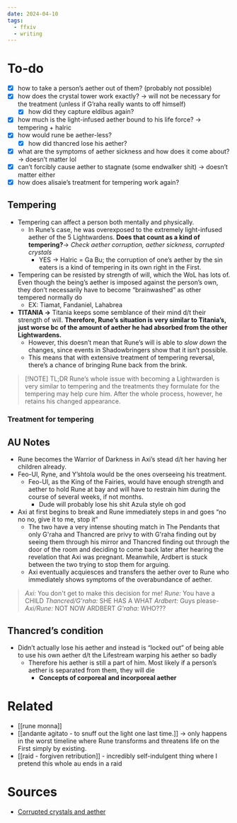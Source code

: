 ```yaml
---
date: 2024-04-10
tags:
  - ffxiv
  - writing
---
```


# To-do
- [x] how to take a person’s aether out of them? (probably not possible)
- [x] how does the crystal tower work exactly? → will not be necessary for the treatment (unless if G’raha really wants to off himself)
	- [x] how did they capture eldibus again?
- [x] how much is the light-infused aether bound to his life force? → tempering + halric
- [x] how would rune be aether-less?
	- [x] how did thancred lose his aether?
- [x] what are the symptoms of aether sickness and how does it come about? → doesn’t matter lol
- [x] can’t forcibly cause aether to stagnate (some endwalker shit) → doesn’t matter either
- [x] how does alisaie’s treatment for tempering work again?

## Tempering
- Tempering can affect a person both mentally and physically.
	- In Rune’s case, he was overexposed to the extremely light-infused aether of the 5 Lightwardens. **Does that count as a kind of tempering?**→ *Check aether corruption, aether sickness, corrupted crystals*
		- YES → Halric = Ga Bu; the corruption of one’s aether by the sin eaters is a kind of tempering in its own right in the First.
- Tempering can be resisted by strength of will, which the WoL has lots of. Even though the being’s aether is imposed against the person’s own, they don’t necessarily have to become “brainwashed” as other tempered normally do
	- EX: Tiamat, Fandaniel, Lahabrea
- **TITANIA →** Titania keeps some semblance of their mind d/t their strength of will. **Therefore, Rune’s situation is very similar to Titania’s, just worse bc of the amount of aether he had absorbed from the other Lightwardens.**
	- However, this doesn’t mean that Rune’s will is able to *slow down* the changes, since events in Shadowbringers show that it isn’t possible.
	- This means that with extensive treatment of tempering reversal, there’s a chance of bringing Rune back from the brink.

> [!NOTE] TL;DR
> Rune’s whole issue with becoming a Lightwarden is very similar to tempering and the treatments they formulate for the tempering may help cure him. After the whole process, however, he retains his changed appearance.

### Treatment for tempering
## AU Notes
- Rune becomes the Warrior of Darkness in Axi’s stead d/t her having her children already.
- Feo-Ul, Ryne, and Y’shtola would be the ones overseeing his treatment.
	- Feo-Ul, as the King of the Fairies, would have enough strength and aether to hold Rune at bay and will have to restrain him during the course of several weeks, if not months.
		- Dude will probably lose his shit Azula style oh god
- Axi at first begins to break and Rune immediately steps in and goes “no no no, give it to me, stop it”
	- The two have a very intense shouting match in The Pendants that only G'raha and Thancred are privy to with G'raha finding out by seeing them through his mirror and Thancred finding out through the door of the room and deciding to come back later after hearing the revelation that Axi was pregnant. Meanwhile, Ardbert is stuck between the two trying to stop them for arguing.
	- Axi eventually acquiesces and transfers the aether over to Rune who immediately shows symptoms of the overabundance of aether.

> *Axi:* You don't get to make this decision for me!
> *Rune:* You have a CHILD
> *Thancred/G'raha:* SHE HAS A WHAT
> *Ardbert:* Guys please-
> *Axi/Rune:* NOT NOW ARDBERT
> *G'raha:* WHO???

## Thancred’s condition
- Didn’t actually lose his aether and instead is “locked out” of being able to use his own aether d/t the Lifestream warping his aether so badly
	- Therefore his aether is still a part of him. Most likely if a person’s aether is separated from them, they will die
		- **Concepts of corporeal and incorporeal aether**

# Related
- [[rune monna]]
- [[andante agitato - to snuff out the light one last time.]] → only happens in the worst timeline where Rune transforms and threatens life on the First simply by existing.
- [[raid - forgiven retribution]] - incredibly self-indulgent thing where I pretend this whole au ends in a raid

# Sources
- [Corrupted crystals and aether](https://ffxiv-roleplayers.com/showthread.php?tid=4766&pid=257730#pid257730)